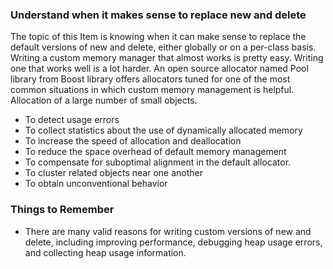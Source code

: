 ### Understand when it makes sense to replace new and delete
The topic of this Item is knowing when it can make sense to replace the default versions of new and delete, either globally or on a per-class basis. Writing a custom memory manager that almost works is pretty easy. Writing one that works well is a lot harder. An open source allocator named Pool library from Boost library offers allocators tuned for one of the most common situations in which custom memory management is helpful. Allocation of a large number of small objects.

* To detect usage errors
* To collect statistics about the use of dynamically allocated memory
* To increase the speed of allocation and deallocation
* To reduce the space overhead of default memory management
* To compensate for suboptimal alignment in the default allocator.
* To cluster related objects near one another
* To obtain unconventional behavior
### Things to Remember
* There are many valid reasons for writing custom versions of new and delete, including improving performance, debugging heap usage errors, and collecting heap usage information.
